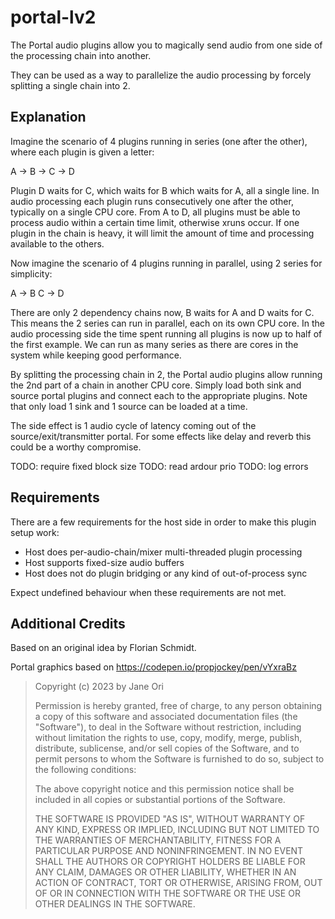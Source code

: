 # portal-lv2

The Portal audio plugins allow you to magically send audio from one side of the processing chain into another.

They can be used as a way to parallelize the audio processing by forcely splitting a single chain into 2.

## Explanation

Imagine the scenario of 4 plugins running in series (one after the other), where each plugin is given a letter:

  A -> B -> C -> D

Plugin D waits for C, which waits for B which waits for A, all a single line.
In audio processing each plugin runs consecutively one after the other, typically on a single CPU core.
From A to D, all plugins must be able to process audio within a certain time limit, otherwise xruns occur.
If one plugin in the chain is heavy, it will limit the amount of time and processing available to the others.

Now imagine the scenario of 4 plugins running in parallel, using 2 series for simplicity:

  A -> B
  C -> D

There are only 2 dependency chains now, B waits for A and D waits for C.
This means the 2 series can run in parallel, each on its own CPU core.
In the audio processing side the time spent running all plugins is now up to half of the first example.
We can run as many series as there are cores in the system while keeping good performance.

By splitting the processing chain in 2, the Portal audio plugins allow running the 2nd part of a chain in another CPU core.
Simply load both sink and source portal plugins and connect each to the appropriate plugins.
Note that only load 1 sink and 1 source can be loaded at a time.

The side effect is 1 audio cycle of latency coming out of the source/exit/transmitter portal.
For some effects like delay and reverb this could be a worthy compromise.

TODO: require fixed block size
TODO: read ardour prio
TODO: log errors

## Requirements

There are a few requirements for the host side in order to make this plugin setup work:

- Host does per-audio-chain/mixer multi-threaded plugin processing
- Host supports fixed-size audio buffers
- Host does not do plugin bridging or any kind of out-of-process sync

Expect undefined behaviour when these requirements are not met.

## Additional Credits

Based on an original idea by Florian Schmidt.

Portal graphics based on https://codepen.io/propjockey/pen/vYxraBz

> Copyright (c) 2023 by Jane Ori
> 
> Permission is hereby granted, free of charge, to any person obtaining a copy of this software and associated
> documentation files (the "Software"), to deal in the Software without restriction, including without limitation the
> rights to use, copy, modify, merge, publish, distribute, sublicense, and/or sell copies of the Software, and to permit
> persons to whom the Software is furnished to do so, subject to the following conditions:
> 
> The above copyright notice and this permission notice shall be included in all copies or substantial portions of the
> Software.
> 
> THE SOFTWARE IS PROVIDED "AS IS", WITHOUT WARRANTY OF ANY KIND, EXPRESS OR IMPLIED, INCLUDING BUT NOT LIMITED TO THE
> WARRANTIES OF MERCHANTABILITY, FITNESS FOR A PARTICULAR PURPOSE AND NONINFRINGEMENT. IN NO EVENT SHALL THE AUTHORS OR
> COPYRIGHT HOLDERS BE LIABLE FOR ANY CLAIM, DAMAGES OR OTHER LIABILITY, WHETHER IN AN ACTION OF CONTRACT, TORT OR
> OTHERWISE, ARISING FROM, OUT OF OR IN CONNECTION WITH THE SOFTWARE OR THE USE OR OTHER DEALINGS IN THE SOFTWARE.
